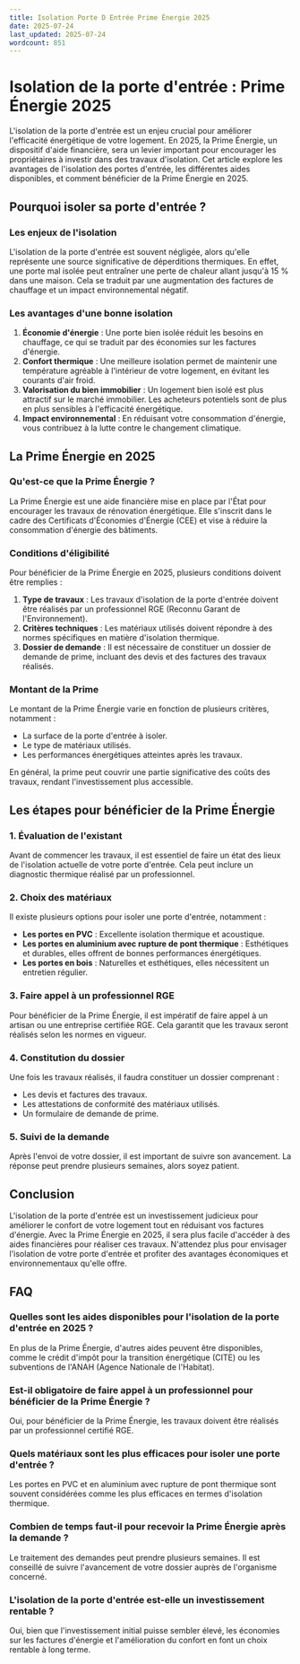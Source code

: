 ```yaml
---
title: Isolation Porte D Entrée Prime Énergie 2025
date: 2025-07-24
last_updated: 2025-07-24
wordcount: 851
---
```


# Isolation de la porte d'entrée : Prime Énergie 2025

L'isolation de la porte d'entrée est un enjeu crucial pour améliorer l'efficacité énergétique de votre logement. En 2025, la Prime Énergie, un dispositif d'aide financière, sera un levier important pour encourager les propriétaires à investir dans des travaux d'isolation. Cet article explore les avantages de l'isolation des portes d'entrée, les différentes aides disponibles, et comment bénéficier de la Prime Énergie en 2025.

## Pourquoi isoler sa porte d'entrée ?

### Les enjeux de l'isolation

L'isolation de la porte d'entrée est souvent négligée, alors qu'elle représente une source significative de déperditions thermiques. En effet, une porte mal isolée peut entraîner une perte de chaleur allant jusqu'à 15 % dans une maison. Cela se traduit par une augmentation des factures de chauffage et un impact environnemental négatif.

### Les avantages d'une bonne isolation

1. **Économie d'énergie** : Une porte bien isolée réduit les besoins en chauffage, ce qui se traduit par des économies sur les factures d'énergie.
2. **Confort thermique** : Une meilleure isolation permet de maintenir une température agréable à l'intérieur de votre logement, en évitant les courants d'air froid.
3. **Valorisation du bien immobilier** : Un logement bien isolé est plus attractif sur le marché immobilier. Les acheteurs potentiels sont de plus en plus sensibles à l'efficacité énergétique.
4. **Impact environnemental** : En réduisant votre consommation d'énergie, vous contribuez à la lutte contre le changement climatique.

## La Prime Énergie en 2025

### Qu'est-ce que la Prime Énergie ?

La Prime Énergie est une aide financière mise en place par l'État pour encourager les travaux de rénovation énergétique. Elle s'inscrit dans le cadre des Certificats d'Économies d'Énergie (CEE) et vise à réduire la consommation d'énergie des bâtiments.

### Conditions d'éligibilité

Pour bénéficier de la Prime Énergie en 2025, plusieurs conditions doivent être remplies :

1. **Type de travaux** : Les travaux d'isolation de la porte d'entrée doivent être réalisés par un professionnel RGE (Reconnu Garant de l'Environnement).
2. **Critères techniques** : Les matériaux utilisés doivent répondre à des normes spécifiques en matière d'isolation thermique.
3. **Dossier de demande** : Il est nécessaire de constituer un dossier de demande de prime, incluant des devis et des factures des travaux réalisés.

### Montant de la Prime

Le montant de la Prime Énergie varie en fonction de plusieurs critères, notamment :

- La surface de la porte d'entrée à isoler.
- Le type de matériaux utilisés.
- Les performances énergétiques atteintes après les travaux.

En général, la prime peut couvrir une partie significative des coûts des travaux, rendant l'investissement plus accessible.

## Les étapes pour bénéficier de la Prime Énergie

### 1. Évaluation de l'existant

Avant de commencer les travaux, il est essentiel de faire un état des lieux de l'isolation actuelle de votre porte d'entrée. Cela peut inclure un diagnostic thermique réalisé par un professionnel.

### 2. Choix des matériaux

Il existe plusieurs options pour isoler une porte d'entrée, notamment :

- **Les portes en PVC** : Excellente isolation thermique et acoustique.
- **Les portes en aluminium avec rupture de pont thermique** : Esthétiques et durables, elles offrent de bonnes performances énergétiques.
- **Les portes en bois** : Naturelles et esthétiques, elles nécessitent un entretien régulier.

### 3. Faire appel à un professionnel RGE

Pour bénéficier de la Prime Énergie, il est impératif de faire appel à un artisan ou une entreprise certifiée RGE. Cela garantit que les travaux seront réalisés selon les normes en vigueur.

### 4. Constitution du dossier

Une fois les travaux réalisés, il faudra constituer un dossier comprenant :

- Les devis et factures des travaux.
- Les attestations de conformité des matériaux utilisés.
- Un formulaire de demande de prime.

### 5. Suivi de la demande

Après l'envoi de votre dossier, il est important de suivre son avancement. La réponse peut prendre plusieurs semaines, alors soyez patient.

## Conclusion

L'isolation de la porte d'entrée est un investissement judicieux pour améliorer le confort de votre logement tout en réduisant vos factures d'énergie. Avec la Prime Énergie en 2025, il sera plus facile d'accéder à des aides financières pour réaliser ces travaux. N'attendez plus pour envisager l'isolation de votre porte d'entrée et profiter des avantages économiques et environnementaux qu'elle offre.

## FAQ

### Quelles sont les aides disponibles pour l'isolation de la porte d'entrée en 2025 ?

En plus de la Prime Énergie, d'autres aides peuvent être disponibles, comme le crédit d'impôt pour la transition énergétique (CITE) ou les subventions de l'ANAH (Agence Nationale de l'Habitat).

### Est-il obligatoire de faire appel à un professionnel pour bénéficier de la Prime Énergie ?

Oui, pour bénéficier de la Prime Énergie, les travaux doivent être réalisés par un professionnel certifié RGE.

### Quels matériaux sont les plus efficaces pour isoler une porte d'entrée ?

Les portes en PVC et en aluminium avec rupture de pont thermique sont souvent considérées comme les plus efficaces en termes d'isolation thermique.

### Combien de temps faut-il pour recevoir la Prime Énergie après la demande ?

Le traitement des demandes peut prendre plusieurs semaines. Il est conseillé de suivre l'avancement de votre dossier auprès de l'organisme concerné.

### L'isolation de la porte d'entrée est-elle un investissement rentable ?

Oui, bien que l'investissement initial puisse sembler élevé, les économies sur les factures d'énergie et l'amélioration du confort en font un choix rentable à long terme.